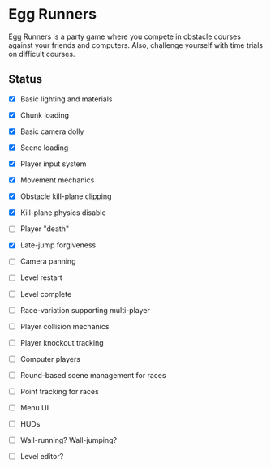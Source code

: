 # Egg Runners

Egg Runners is a party game where you compete in obstacle courses against your friends
and computers. Also, challenge yourself with time trials on difficult courses.

## Status
 - [x] Basic lighting and materials
 - [x] Chunk loading
 - [x] Basic camera dolly
 - [x] Scene loading 
 - [x] Player input system
 - [x] Movement mechanics
 - [x] Obstacle kill-plane clipping
 - [x] Kill-plane physics disable
 - [ ] Player "death"
 - [x] Late-jump forgiveness
 - [ ] Camera panning
 - [ ] Level restart
 - [ ] Level complete
 - [ ] Race-variation supporting multi-player
 - [ ] Player collision mechanics
 - [ ] Player knockout tracking
 - [ ] Computer players
 - [ ] Round-based scene management for races
 - [ ] Point tracking for races
 - [ ] Menu UI
 - [ ] HUDs
 - [ ] Wall-running? Wall-jumping?
 - [ ] Level editor?

